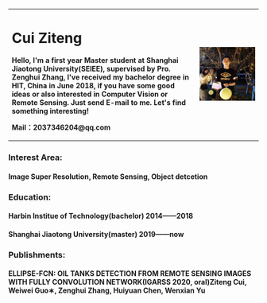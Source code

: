 <table border="0">
  <tr>
    <td width="75%">
      <h1>Cui Ziteng</h1>
      <p><b>Hello, I'm a first year Master student at Shanghai Jiaotong University(SEIEE), supervised by Pro. Zenghui Zhang, I've received my bachelor degree in HIT, China in June 2018, if you have some good ideas or also interested in Computer Vision or Remote Sensing. Just send E-mail to me. Let's find something interesting!</b></p>
      <p><b>Mail：2037346204@qq.com</b></p>  
    </td>
    <td width="25%">
      <img src="cui.jpg" width="200%">      
    </td>
  </tr>
</table>

### Interest Area:
#### Image Super Resolution, Remote Sensing, Object detcetion
### Education:
#### Harbin Institue of Technology(bachelor) 2014——2018
#### Shanghai Jiaotong University(master) 2019——now
### Publishments:
#### ELLIPSE-FCN: OIL TANKS DETECTION FROM REMOTE SENSING IMAGES WITH FULLY CONVOLUTION NETWORK(IGARSS 2020, oral)Ziteng Cui, Weiwei Guo∗, Zenghui Zhang, Huiyuan Chen, Wenxian Yu


